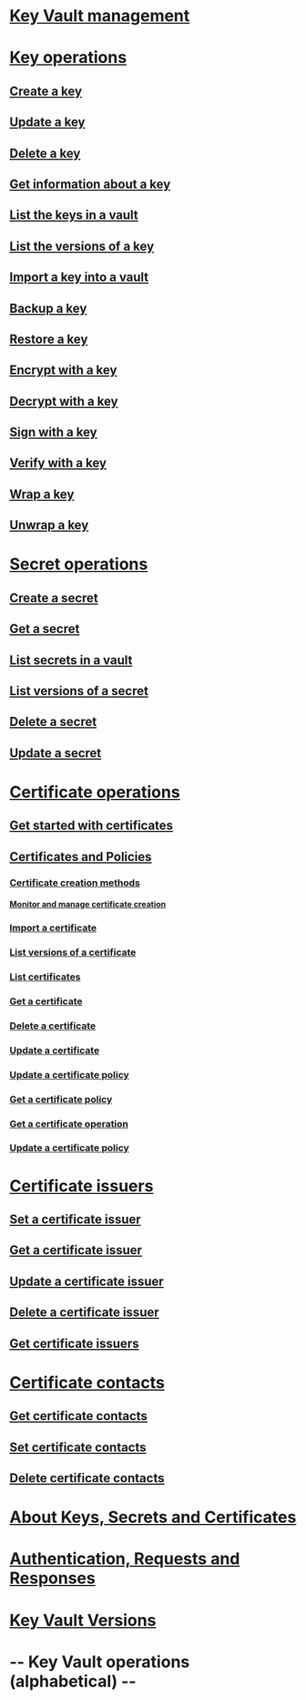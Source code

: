 # [Key Vault management](../../api-ref/keyvault/Vaults.json)
# [Key operations](key-operations.md)
## [Create a key](../../api-ref/keyvault/CreateKey.json)
## [Update a key](../../api-ref/keyvault/UpdateKey.json)
## [Delete a key](../../api-ref/keyvault/DeleteKey.json)
## [Get information about a key](../../api-ref/keyvault/GetKey.json)
## [List the keys in a vault](../../api-ref/keyvault/GetKeys.json)
## [List the versions of a key](../../api-ref/keyvault/GetKeyVersions.json)
## [Import a key into a vault](../../api-ref/keyvault/ImportKey.json)
## [Backup a key](../../api-ref/keyvault/BackupKey.json)
## [Restore a key](../../api-ref/keyvault/RestoreKey.json)
## [Encrypt with a key](../../api-ref/keyvault/encrypt.json)
## [Decrypt with a key](../../api-ref/keyvault/decrypt.json)
## [Sign with a key](../../api-ref/keyvault/sign.json)
## [Verify with a key](../../api-ref/keyvault/verify.json)
## [Wrap a key](../../api-ref/keyvault/wrapKey.json)
## [Unwrap a key](../../api-ref/keyvault/unwrapKey.json)
# [Secret operations](secret-operations.md)
## [Create a secret](../../api-ref/keyvault/CreateSecret.json)
## [Get a secret](../../api-ref/keyvault/GetSecret.json)
## [List secrets in a vault](../../api-ref/keyvault/GetSecrets.json)
## [List versions of a secret](../../api-ref/keyvault/GetSecretVersion.json)
## [Delete a secret](../../api-ref/keyvault/DeleteSecret.json)
## [Update a secret](../../api-ref/keyvault/UpdateSecret.json)
# [Certificate operations](certificate-operations.md)
## [Get started with certificates](certificate-scenarios.md)
## [Certificates and Policies](certificates-and-policies.md)
### [Certificate creation methods](create-a-certificate.md)
#### [Monitor and manage certificate creation](create-certificate-scenarios.md)
### [Import a certificate](../../api-ref/keyvault/ImportCertifcate.md)
### [List versions of a certificate](../../api-ref/keyvault/GetCertificateVersions.json)
### [List certificates](../../api-ref/keyvault/GetCertificates.json)
### [Get a certificate](../../api-ref/keyvault/GetCertificate.json)
### [Delete a certificate](../../api-ref/keyvault/DeleteCertificate.json)
### [Update a certificate](../../api-ref/keyvault/UpdateCertificate.json)
### [Update a certificate policy](../../api-ref/keyvault/UpdateCertificatePolicy.json)
### [Get a certificate policy](../../api-ref/keyvault/GetCertificatePolicy.json)
### [Get a certificate operation](../../api-ref/keyvault/GetCertificateOperation.json)
### [Update a certificate policy](../../api-ref/keyvault/UpdateCertificatePolicy.json)
# [Certificate issuers](certificate-issuers.md)
## [Set a certificate issuer](../../api-ref/keyvault/SetCertificateIssuer.json)
## [Get a certificate issuer](../../api-ref/keyvault/GetCertificateIssuer.json)
## [Update a certificate issuer](../../api-ref/keyvault/UpdateCertificateIssuer.json)
## [Delete a certificate issuer](../../api-ref/keyvault/DeleteCertificateIssuer.json)
## [Get certificate issuers](../../api-ref/keyvault/GetCertificateIssuers.json)
# [Certificate contacts](certificate-contacts.md)
## [Get certificate contacts](../../api-ref/keyvault/GetCertificateContacts.json)
## [Set certificate contacts](../../api-ref/keyvault/SetCertificateContacts.json)
## [Delete certificate contacts](../../api-ref/keyvault/DeleteCertificateContacts.json)
# [About Keys, Secrets and Certificates](about-keys--secrets-and-certificates.md)
# [Authentication, Requests and Responses](authentication--requests-and-responses.md)
# [Key Vault Versions](key-vault-versions.md)
# -- Key Vault operations (alphabetical) --
